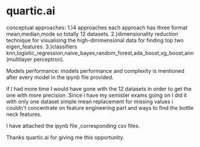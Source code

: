 # quartic.ai


conceptual approaches:
1.)4 approaches each approach has three format mean,median,mode so totally 12 datasets.
2.)dimensionality reduction technique for visualising the high-dimmensional  data for finding top two eigen_features.
3.)classifiers knn,logistic_regression,naive_bayes,random_forest,ada_boost,xg_boost,ann(multilayer perceptron).

Models performance:
models performance and complexity is mentioned after every model in the ipynb file provided.

if I had more time I would have gone with the 12 datasets in order to get the one with more precision .Since i have my semister exams going on I did it with only one dataset simple mean replacement for missing values i couldn't concentrate on feature engineering part and ways to find the bottle neck features.

I have attached the ipynb file ,corresponding csv files.

Thanks quartic.ai for giving me this opportunity.

